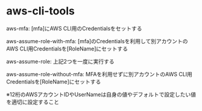 # aws-cli-tools

aws-mfa: [mfa]にAWS CLI用のCredentialsをセットする

aws-assume-role-with-mfa: [mfa]のCredentialsを利用して別アカウントのAWS CLI用Credentialsを[RoleName]にセットする

aws-assume-role: 上記2つを一度に実行する

aws-assume-role-without-mfa: MFAを利用せずに別アカウントのAWS CLI用Credentialsを[RoleName]にセットする

※12桁のAWSアカウントIDやUserNameは自身の値やデフォルトで設定したい値を適切に設定すること
